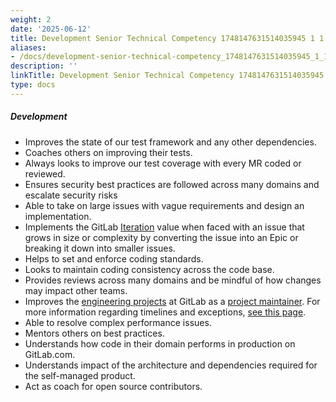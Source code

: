 ```yaml
---
weight: 2
date: '2025-06-12'
title: Development Senior Technical Competency 1748147631514035945 1 1
aliases:
- /docs/development-senior-technical-competency_1748147631514035945_1_1/
description: ''
linkTitle: Development Senior Technical Competency 1748147631514035945 1 1
type: docs
---
```


##### Development

* Improves the state of our test framework and any other dependencies.
* Coaches others on improving their tests.
* Always looks to improve our test coverage with every MR coded or reviewed.
* Ensures security best practices are followed across many domains and escalate security risks
* Able to take on large issues with vague requirements and design an implementation.
* Implements the GitLab [Iteration](/handbook/values/#iteration) value when faced with an issue that grows in size or complexity by converting the issue into an Epic or breaking it down into smaller issues.
* Helps to set and enforce coding standards.
* Looks to maintain coding consistency across the code base.
* Provides reviews across many domains and be mindful of how changes may impact other teams.
* Improves the [engineering projects](/handbook/engineering/projects/) at GitLab as a [project maintainer](/handbook/engineering/workflow/code-review/#maintainer). For more information regarding timelines and exceptions, [see this page](/handbook/engineering/workflow/code-review/#senior-maintainers).
* Able to resolve complex performance issues.
* Mentors others on best practices.
* Understands how code in their domain performs in production on GitLab.com.
* Understands impact of the architecture and dependencies required for the self-managed product.
* Act as coach for open source contributors.
